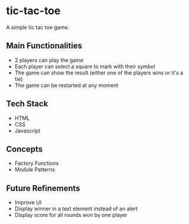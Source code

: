 # tic-tac-toe
A simple tic tac toe game.

## Main Functionalities
- 2 players can play the game
- Each player can select a square to mark with their symbol
- The game can show the result (either one of the players wins or it's a tie)
- The game can be restarted at any moment

## Tech Stack
- HTML
- CSS
- Javascript

## Concepts
- Factory Functions
- Module Patterns

## Future Refinements
- Improve UI
- Display winner in a text element instead of an alert
- Display score for all rounds won by one player
